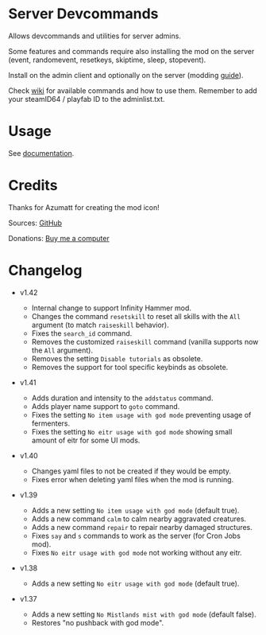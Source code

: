 # Server Devcommands

Allows devcommands and utilities for server admins.

Some features and commands require also installing the mod on the server (event, randomevent, resetkeys, skiptime, sleep, stopevent).

Install on the admin client and optionally on the server (modding [guide](https://youtu.be/L9ljm2eKLrk)).

Check [wiki](https://valheim.fandom.com/wiki/Console_Commands) for available commands and how to use them. Remember to add your steamID64 / playfab ID to the adminlist.txt.

# Usage

See [documentation](https://github.com/JereKuusela/valheim-dev/blob/main/README.md).

# Credits

Thanks for Azumatt for creating the mod icon!

Sources: [GitHub](https://github.com/JereKuusela/valheim-dev)

Donations: [Buy me a computer](https://www.buymeacoffee.com/jerekuusela)

# Changelog

- v1.42
  - Internal change to support Infinity Hammer mod.
  - Changes the command `resetskill` to reset all skills with the `All` argument (to match `raiseskill` behavior).
  - Fixes the `search_id` command.
  - Removes the customized `raiseskill` command (vanilla supports now the `All` argument).
  - Removes the setting `Disable tutorials` as obsolete.
  - Removes the support for tool specific keybinds as obsolete.

- v1.41
  - Adds duration and intensity to the `addstatus` command.
  - Adds player name support to `goto` command.
  - Fixes the setting `No item usage with god mode` preventing usage of fermenters.
  - Fixes the setting `No eitr usage with god mode` showing small amount of eitr for some UI mods.

- v1.40
  - Changes yaml files to not be created if they would be empty.
  - Fixes error when deleting yaml files when the mod is running.

- v1.39
  - Adds a new setting `No item usage with god mode` (default true).
  - Adds a new command `calm` to calm nearby aggravated creatures.
  - Adds a new command `repair` to repair nearby damaged structures.
  - Fixes `say` and `s` commands to work as the server (for Cron Jobs mod).
  - Fixes `No eitr usage with god mode` not working without any eitr.

- v1.38
  - Adds a new setting `No eitr usage with god mode` (default true).

- v1.37
  - Adds a new setting `No Mistlands mist with god mode` (default false).
  - Restores "no pushback with god mode".

